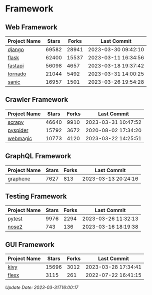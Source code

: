 # Framework

## Web Framework
| Project Name | Stars | Forks | Last Commit |
| ------------ | ----- | ----- | ----------- |
| [django](https://github.com/django/django) | 69582 | 28941 | 2023-03-30 09:42:10 |
| [flask](https://github.com/pallets/flask) | 62400 | 15537 | 2023-03-11 16:34:56 |
| [fastapi](https://github.com/tiangolo/fastapi) | 56098 | 4657 | 2023-03-18 19:37:42 |
| [tornado](https://github.com/tornadoweb/tornado) | 21044 | 5492 | 2023-03-31 14:00:25 |
| [sanic](https://github.com/sanic-org/sanic) | 16957 | 1501 | 2023-03-26 19:54:28 |

## Crawler Framework
| Project Name | Stars | Forks | Last Commit |
| ------------ | ----- | ----- | ----------- |
| [scrapy](https://github.com/scrapy/scrapy) | 46640 | 9910 | 2023-03-31 10:47:52 |
| [pyspider](https://github.com/binux/pyspider) | 15792 | 3672 | 2020-08-02 17:34:20 |
| [webmagic](https://github.com/code4craft/webmagic) | 10773 | 4120 | 2023-03-22 14:25:51 |

## GraphQL Framework
| Project Name | Stars | Forks | Last Commit |
| ------------ | ----- | ----- | ----------- |
| [graphene](https://github.com/graphql-python/graphene) | 7627 | 813 | 2023-03-13 20:24:16 |

## Testing Framework
| Project Name | Stars | Forks | Last Commit |
| ------------ | ----- | ----- | ----------- |
| [pytest](https://github.com/pytest-dev/pytest) | 9976 | 2294 | 2023-03-26 11:32:13 |
| [nose2](https://github.com/nose-devs/nose2) | 743 | 136 | 2023-03-16 18:19:38 |

## GUI Framework
| Project Name | Stars | Forks | Last Commit |
| ------------ | ----- | ----- | ----------- |
| [kivy](https://github.com/kivy/kivy) | 15696 | 3012 | 2023-03-28 17:34:41 |
| [flexx](https://github.com/flexxui/flexx) | 3115 | 261 | 2022-07-22 16:41:15 |

*Update Date: 2023-03-31T16:00:17*